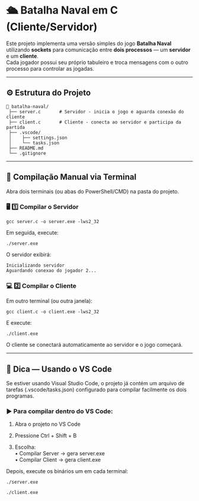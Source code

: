 # 🛳️ Batalha Naval em C (Cliente/Servidor)

Este projeto implementa uma versão simples do jogo **Batalha Naval** utilizando **sockets** para comunicação entre **dois processos** — um **servidor** e um **cliente**.  
Cada jogador possui seu próprio tabuleiro e troca mensagens com o outro processo para controlar as jogadas.

---

## ⚙️ Estrutura do Projeto

```
📂 batalha-naval/
 ├── server.c       # Servidor - inicia o jogo e aguarda conexão do cliente
 ├── client.c       # Cliente - conecta ao servidor e participa da partida
 ├── .vscode/
 │    ├── settings.json
 │    └── tasks.json
 ├── README.md
 └── .gitignore
```

---

## 🧩 Compilação Manual via Terminal

Abra dois terminais (ou abas do PowerShell/CMD) na pasta do projeto.

### 🖥️ 1️⃣ Compilar o Servidor
```
gcc server.c -o server.exe -lws2_32
```
Em seguida, execute:
```
./server.exe
```
O servidor exibirá:
```
Inicializando servidor
Aguardando conexao do jogador 2...
```

### 💻 2️⃣ Compilar o Cliente
Em outro terminal (ou outra janela):
```
gcc client.c -o client.exe -lws2_32
```
E execute:
```
./client.exe
```
O cliente se conectará automaticamente ao servidor e o jogo começará.

---

## 🧠 Dica — Usando o VS Code
Se estiver usando Visual Studio Code, o projeto já contém um arquivo de tarefas (.vscode/tasks.json) configurado para compilar facilmente os dois programas.

### ▶️ Para compilar dentro do VS Code:

1. Abra o projeto no VS Code

2. Pressione Ctrl + Shift + B

3. Escolha:  
    • Compilar Server → gera server.exe  
    • Compilar Client → gera client.exe

Depois, execute os binários um em cada terminal:
```
./server.exe
```
```
./client.exe
```
